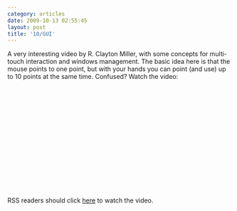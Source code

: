 ```yaml
---
category: articles
date: 2009-10-13 02:55:45
layout: post
title: '10/GUI'
---
```


<p>A very interesting video by R. Clayton Miller, with some concepts for multi-touch interaction and windows management. The basic idea here is that the mouse points to one point, but with your hands you can point (and use) up to 10 points at the same time. Confused? Watch the video:</p> <object width="425" height="234"><param name="allowfullscreen" value="true" /><param name="allowscriptaccess" value="always" /><param name="movie" value="http://vimeo.com/moogaloop.swf?clip_id=6712657&amp;server=vimeo.com&amp;show_title=1&amp;show_byline=1&amp;show_portrait=0&amp;color=00ADEF&amp;fullscreen=1" /><embed src="http://vimeo.com/moogaloop.swf?clip_id=6712657&amp;server=vimeo.com&amp;show_title=1&amp;show_byline=1&amp;show_portrait=0&amp;color=00ADEF&amp;fullscreen=1" type="application/x-shockwave-flash" allowfullscreen="true" allowscriptaccess="always" width="425" height="234" /></object><p>RSS readers should click <a href="//joaobordalo.com/articles/2009/10/13/10-gui">here</a> to watch the video.</p>
